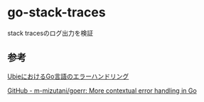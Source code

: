 # go-stack-traces

stack tracesのログ出力を検証

## 参考

[UbieにおけるGo言語のエラーハンドリング](https://zenn.dev/ubie_dev/articles/ubie-go-error)

[GitHub - m-mizutani/goerr: More contextual error handling in Go](https://github.com/m-mizutani/goerr)


